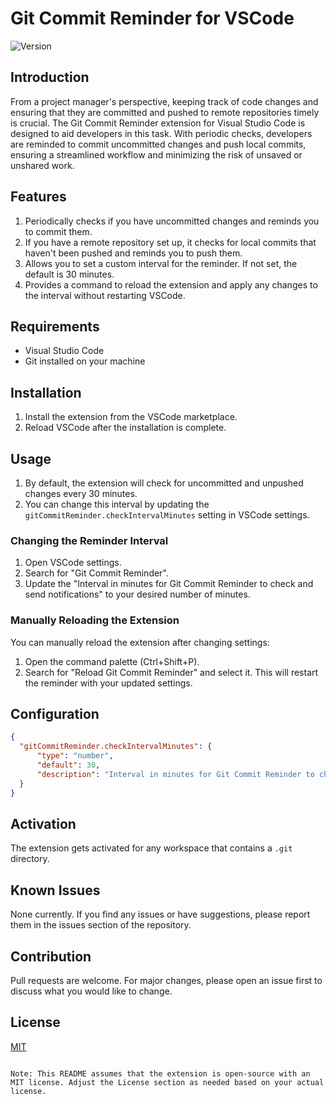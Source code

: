 # Git Commit Reminder for VSCode

![Version](https://img.shields.io/badge/version-1.0.0-blue)

## Introduction

From a project manager's perspective, keeping track of code changes and ensuring that they are committed and pushed to remote repositories timely is crucial. The Git Commit Reminder extension for Visual Studio Code is designed to aid developers in this task. With periodic checks, developers are reminded to commit uncommitted changes and push local commits, ensuring a streamlined workflow and minimizing the risk of unsaved or unshared work.

## Features

1. Periodically checks if you have uncommitted changes and reminds you to commit them.
2. If you have a remote repository set up, it checks for local commits that haven't been pushed and reminds you to push them.
3. Allows you to set a custom interval for the reminder. If not set, the default is 30 minutes.
4. Provides a command to reload the extension and apply any changes to the interval without restarting VSCode.

## Requirements

- Visual Studio Code
- Git installed on your machine

## Installation

1. Install the extension from the VSCode marketplace.
2. Reload VSCode after the installation is complete.

## Usage

1. By default, the extension will check for uncommitted and unpushed changes every 30 minutes.
2. You can change this interval by updating the `gitCommitReminder.checkIntervalMinutes` setting in VSCode settings.

### Changing the Reminder Interval

1. Open VSCode settings.
2. Search for "Git Commit Reminder".
3. Update the "Interval in minutes for Git Commit Reminder to check and send notifications" to your desired number of minutes.

### Manually Reloading the Extension

You can manually reload the extension after changing settings:

1. Open the command palette (Ctrl+Shift+P).
2. Search for "Reload Git Commit Reminder" and select it. This will restart the reminder with your updated settings.

## Configuration

```json
{
  "gitCommitReminder.checkIntervalMinutes": {
      "type": "number",
      "default": 30,
      "description": "Interval in minutes for Git Commit Reminder to check and send notifications."
  }
}
```

## Activation

The extension gets activated for any workspace that contains a `.git` directory.

## Known Issues

None currently. If you find any issues or have suggestions, please report them in the issues section of the repository.

## Contribution

Pull requests are welcome. For major changes, please open an issue first to discuss what you would like to change.

## License

[MIT](https://opensource.org/license/mit/)
```

Note: This README assumes that the extension is open-source with an MIT license. Adjust the License section as needed based on your actual license.